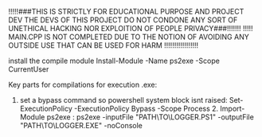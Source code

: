 
!!!!!###THIS IS STRICTLY FOR EDUCATIONAL PURPOSE AND PROJECT DEV THE DEVS OF THIS PROJECT DO NOT CONDONE ANY SORT OF UNETHICAL HACKING NOR EXPLOITION OF PEOPLE PRIVACY###!!!!!!!
!!!!! MAIN.CPP IS NOT COMPLETED DUE TO THE NOTION OF AVOIDING ANY OUTSIDE USE THAT CAN BE USED FOR HARM !!!!!!!!!!!!!!!!!

install the compile module
Install-Module -Name ps2exe -Scope CurrentUser

Key parts for compilations for execution .exe:
   1. set a bypass command so powershell system block isnt raised: Set-ExecutionPolicy -ExecutionPolicy Bypass -Scope Process
    2. Import-Module ps2exe : ps2exe -inputFile "PATH\TO\LOGGER.PS1" -outputFile "PATH\TO\LOGGER.EXE" -noConsole
